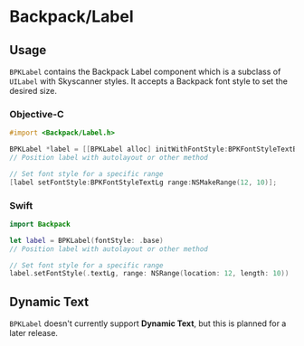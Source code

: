 # Backpack/Label

## Usage

`BPKLabel` contains the Backpack Label component which is a subclass of `UILabel` with Skyscanner styles. It accepts a Backpack font style to set the desired size.

### Objective-C

```objective-c
#import <Backpack/Label.h>

BPKLabel *label = [[BPKLabel alloc] initWithFontStyle:BPKFontStyleTextBase];
// Position label with autolayout or other method

// Set font style for a specific range
[label setFontStyle:BPKFontStyleTextLg range:NSMakeRange(12, 10)];

```

### Swift

```swift
import Backpack

let label = BPKLabel(fontStyle: .base)
// Position label with autolayout or other method

// Set font style for a specific range
label.setFontStyle(.textLg, range: NSRange(location: 12, length: 10))

```

## Dynamic Text

`BPKLabel` doesn't currently support **Dynamic Text**, but this is planned for a later release.

